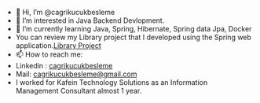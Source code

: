 - 👋 Hi, I’m @cagrikucukbesleme
- 👀 I’m interested in Java Backend Devlopment.
- 🌱 I’m currently learning Java, Spring, Hibernate, Spring data Jpa, Docker
- You can review my Library project that I developed using the Spring web application.[Library Project](https://github.com/cagrikucukbesleme/LibraryProject-JavaSpringBoot)
- 📫 How to reach me: 
- Linkedin : [cagrikucukbesleme](https://www.linkedin.com/in/cagrikucukbesleme/)
- Mail: [cagrikucukbesleme@gmail.com](cagrikucukbesleme@gmail.com)
- I worked for Kafein Technology Solutions as an Information Management Consultant almost 1 year.


<!---
cagrikucukbesleme/cagrikucukbesleme is a ✨ special ✨ repository because its `README.md` (this file) appears on your GitHub profile.
You can click the Preview link to take a look at your changes.
--->
